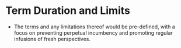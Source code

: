 # Term Duration and Limits

- The terms and any limitations thereof would be pre-defined, with a focus on
  preventing perpetual incumbency and promoting regular infusions of fresh
  perspectives.
